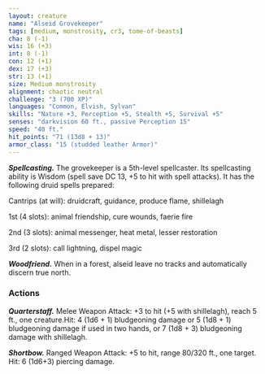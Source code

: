```yaml
---
layout: creature
name: "Alseid Grovekeeper"
tags: [medium, monstrosity, cr3, tome-of-beasts]
cha: 8 (-1)
wis: 16 (+3)
int: 8 (-1)
con: 12 (+1)
dex: 17 (+3)
str: 13 (+1)
size: Medium monstrosity
alignment: chaotic neutral
challenge: "3 (700 XP)"
languages: "Common, Elvish, Sylvan"
skills: "Nature +3, Perception +5, Stealth +5, Survival +5"
senses: "darkvision 60 ft., passive Perception 15"
speed: "40 ft."
hit_points: "71 (13d8 + 13)"
armor_class: "15 (studded leather Armor)"
---
```


***Spellcasting.*** The grovekeeper is a 5th-level spellcaster. Its spellcasting ability is Wisdom (spell save DC 13, +5 to hit with spell attacks). It has the following druid spells prepared:

Cantrips (at will): druidcraft, guidance, produce flame, shillelagh

1st (4 slots): animal friendship, cure wounds, faerie fire

2nd (3 slots): animal messenger, heat metal, lesser restoration

3rd (2 slots): call lightning, dispel magic

***Woodfriend.*** When in a forest, alseid leave no tracks and automatically discern true north.

### Actions

***Quarterstaff.*** Melee Weapon Attack: +3 to hit (+5 with shillelagh), reach 5 ft., one creature.Hit: 4 (1d6 + 1) bludgeoning damage or 5 (1d8 + 1) bludgeoning damage if used in two hands, or 7 (1d8 + 3) bludgeoning damage with shillelagh.

***Shortbow.*** Ranged Weapon Attack: +5 to hit, range 80/320 ft., one target. Hit: 6 (1d6+3) piercing damage.

